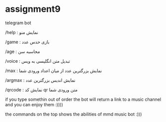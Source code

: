 # assignment9
telegram bot 

/help   : نمایش منو

/game   : بازی حدس عدد

/age    : محاسبه سن

/voice  : تبدیل متن انگلیسی به ویس

/max    : نمایش بزرگترین عدد از میان اعداد ورودی شما

/argmax : نمایش اندیس بزرگترین عدد

/qrcode : نمایش کد qr متن ورودی شما

if you type somethin out of order the bot will return a link to a music channel and you can enjoy them :))))

the commands on the top shows the abilities of mmd music bot :)))

